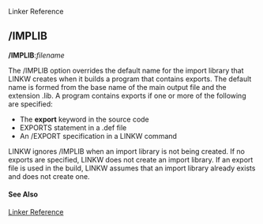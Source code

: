 Linker Reference

## /IMPLIB

**/IMPLIB**:_filename_

The /IMPLIB option overrides the default name for the import library that LINKW creates when it builds a program that contains exports. The default name is formed from the base name of the main output file and the extension .lib. A program contains exports if one or more of the following are specified:

- The **export** keyword in the source code
- EXPORTS statement in a .def file
- An /EXPORT specification in a LINKW command

LINKW ignores /IMPLIB when an import library is not being created. If no exports are specified, LINKW does not create an import library. If an export file is used in the build, LINKW assumes that an import library already exists and does not create one.

#### See Also

[Linker Reference](readme.md)
